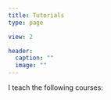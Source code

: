 ```yaml
---
title: Tutorials
type: page

view: 2

header:
  caption: ""
  image: ""
---
```


I teach the following courses:
